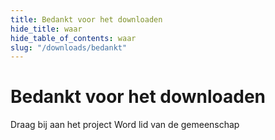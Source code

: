 ```yaml
---
title: Bedankt voor het downloaden
hide_title: waar
hide_table_of_contents: waar
slug: "/downloads/bedankt"
---
```


<div className="text-center margin-top--xl">

# Bedankt voor het downloaden

<div className="row margin-bottom--lg padding--sm flex-center">
<Link className="button button--outline button--warning button--lg margin--sm" href="/contributing">
  Draag bij aan het project
</Link>
<Link className="button button--outline button--info button--lg margin--sm" href="https://linwood.dev/matrix">
  Word lid van de gemeenschap
</Link>

</div>

</div>
